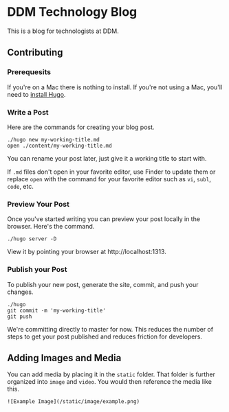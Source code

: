 # DDM Technology Blog

This is a blog for technologists at DDM.

## Contributing

### Prerequesits

If you're on a Mac there is nothing to install. If you're not using a Mac, you'll need to [install Hugo](https://gohugo.io/getting-started/quick-start/#step-1-install-hugo).

### Write a Post

Here are the commands for creating your blog post.

```
./hugo new my-working-title.md
open ./content/my-working-title.md
```

You can rename your post later, just give it a working title to start with.

If `.md` files don't open in your favorite editor, use Finder to update them or replace `open` with the command for your favorite editor such as `vi`, `subl`, `code`, etc.

### Preview Your Post

Once you've started writing you can preview your post locally in the browser. Here's the command.

```
./hugo server -D
```

View it by pointing your browser at http://localhost:1313.

### Publish your Post

To publish your new post, generate the site, commit, and push your changes.

```
./hugo
git commit -m 'my-working-title'
git push
```

We're committing directly to master for now. This reduces the number of steps to get your post published and reduces friction for developers.

## Adding Images and Media

You can add media by placing it in the `static` folder. That folder is further organized into `image` and `video`. You would then reference the media like this.

```
![Example Image](/static/image/example.png)
```